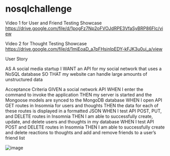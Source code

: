 # nosqlchallenge

Video 1 for User and Friend Testing Showcase 
https://drive.google.com/file/d/1pogFz7Np2oFVOJdRPE3VfaSyBRP86Flc/view

Video 2 for Thought Testing Showcase 
https://drive.google.com/file/d/1mjEoaD_a7pFHsinIpEDY-kFJK3u0uj_a/view

User Story

AS A social media startup
I WANT an API for my social network that uses a NoSQL database
SO THAT my website can handle large amounts of unstructured data

Acceptance Criteria
GIVEN a social network API
WHEN I enter the command to invoke the application
THEN my server is started and the Mongoose models are synced to the MongoDB database
WHEN I open API GET routes in Insomnia for users and thoughts
THEN the data for each of these routes is displayed in a formatted JSON
WHEN I test API POST, PUT, and DELETE routes in Insomnia
THEN I am able to successfully create, update, and delete users and thoughts in my database
WHEN I test API POST and DELETE routes in Insomnia
THEN I am able to successfully create and delete reactions to thoughts and add and remove friends to a user’s friend list

![image](https://user-images.githubusercontent.com/42953264/177245631-859c6ff0-8e0a-4015-9932-83ecfd673a00.png)

